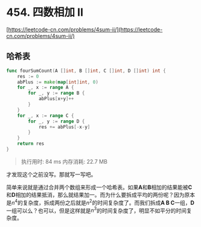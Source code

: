 # 454. 四数相加 II
[https://leetcode-cn.com/problems/4sum-ii/](https://leetcode-cn.com/problems/4sum-ii/) 
## 哈希表
```go
func fourSumCount(A []int, B []int, C []int, D []int) int {
	res := 0
	abPlus := make(map[int]int, 0)
	for _, x := range A {
		for _, y := range B {
			abPlus[x+y]++
		}
	}
	for _, x := range C {
		for _, y := range D {
			res += abPlus[-x-y]
		}
	}
	return res
}
```
>执行用时: 84 ms
内存消耗: 22.7 MB

才发现这个之前没写。那就写一写吧。

简单来说就是通过合并两个数组来形成一个哈希表。如果**A**和**B**相加的结果能被**C**和**D**相加的结果抵消，那么就结果加一。而为什么要拆成平均的两份呢？因为原本是$n^4$的复杂度，拆成两份之后就是$n^2$的时间复杂度了。而我们拆成**A B C**一组，**D**一组可以么？也可以，但是这样就是$n^3$的时间复杂度了，明显不如平分的时间复杂度。